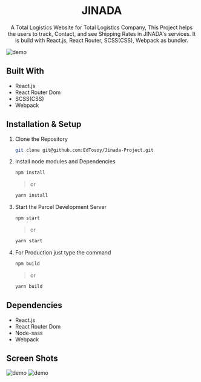 <h1 align="center">
  JINADA 
  
</h1>
<p align="center">
  A Total Logistics Website for Total Logistics Company,
  This Project helps the users to track, Contact, and see Shipping Rates in JINADA's services. It is
  build with React.js, React Router, SCSS(CSS), Webpack as bundler.
</p>

![demo](https://raw.githubusercontent.com/EdTosoy/Jinada-Project/Demo.png)

## Built With

- React.js
- React Router Dom
- SCSS(CSS)
- Webpack

## Installation & Setup

1. Clone the Repository

   ```sh
   git clone git@github.com:EdTosoy/Jinada-Project.git
   ```

2. Install node modules and Dependencies

   ```sh
   npm install
   ```

   > or

   ```sh
   yarn install
   ```

3. Start the Parcel Development Server

   ```sh
   npm start
   ```

   > or

   ```sh
   yarn start
   ```

4. For Production just type the command

   ```sh
   npm build
   ```

   > or

   ```sh
   yarn build
   ```

## Dependencies

- React.js
- React Router Dom
- Node-sass
- Webpack

## Screen Shots

![demo](https://raw.githubusercontent.com/EdTosoy/Jinada-Project/ScreenShot1.png)
![demo](https://raw.githubusercontent.com/EdTosoy/Jinada-Project/ScreenShot2.png)
